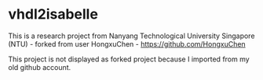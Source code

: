 # vhdl2isabelle

This is a research project from Nanyang Technological University Singapore (NTU) - forked from user HongxuChen - https://github.com/HongxuChen

This project is not displayed as forked project because I imported from my old github account.

